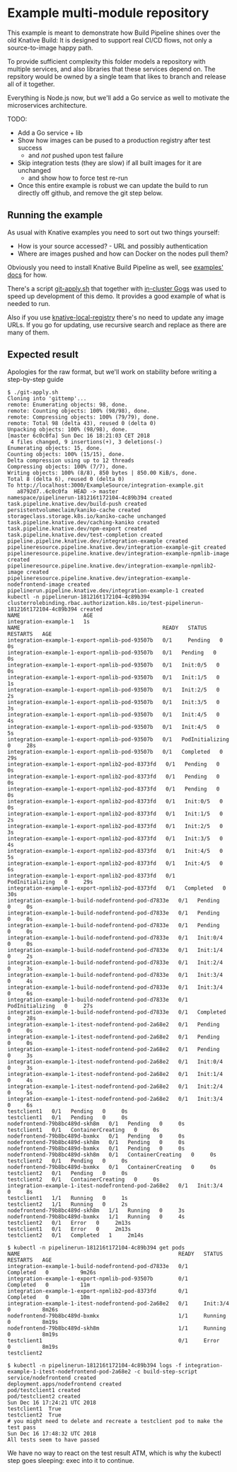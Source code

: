 # Example multi-module repository

This example is meant to demonstrate how Build Pipeline shines over the old Knative Build:
It is designed to support real CI/CD flows, not only a source-to-image happy path.

To provide sufficient complexity this folder models a repository with multiple services,
and also libraries that these services depend on.
The repsitory would be owned by a single team that likes to branch and release all of it together.

Everything is Node.js now, but we'll add a Go service as well to motivate the microservices architecture.

TODO:

 * Add a Go service + lib
 * Show how images can be pused to a production registry after test success
   - and _not_ pushed upon test failure
 * Skip integration tests (they are slow) if all built images for it are unchanged
   - and show how to force test re-run
 * Once this entire example is robust we can update the build to run directly off github, and remove the git step below.

## Running the example

As usual with Knative examples you need to sort out two things yourself:

 * How is your source accessed? - URL and possibly authentication
 * Where are images pushed and how can Docker on the nodes pull them?

Obviously you need to install Knative Build Pipeline as well,
see [examples' docs](https://github.com/knative/build-pipeline/tree/master/examples#examples) for how.

There's a script [git-apply.sh](./git-apply.sh) that together with [in-cluster Gogs](https://github.com/solsson/knative-training/tree/master/git) was used to speed up development of this demo.
It provides a good example of what is needed to run.

Also if you use [knative-local-registry](https://github.com/triggermesh/knative-local-registry/tree/builds-service)
there's no need to update any image URLs.
If you go for updating, use recursive search and replace as there are many of them.

## Expected result

Apologies for the raw format, but we'll work on stability before writing a step-by-step guide

```
$ ./git-apply.sh 
Cloning into 'gittemp'...
remote: Enumerating objects: 98, done.
remote: Counting objects: 100% (98/98), done.
remote: Compressing objects: 100% (79/79), done.
remote: Total 98 (delta 43), reused 0 (delta 0)
Unpacking objects: 100% (98/98), done.
[master 6c0c0fa] Sun Dec 16 18:21:03 CET 2018
 4 files changed, 9 insertions(+), 3 deletions(-)
Enumerating objects: 15, done.
Counting objects: 100% (15/15), done.
Delta compression using up to 12 threads
Compressing objects: 100% (7/7), done.
Writing objects: 100% (8/8), 850 bytes | 850.00 KiB/s, done.
Total 8 (delta 6), reused 0 (delta 0)
To http://localhost:3000/ExampleSource/integration-example.git
   a8792d7..6c0c0fa  HEAD -> master
namespace/pipelinerun-181216t172104-4c89b394 created
task.pipeline.knative.dev/build-push created
persistentvolumeclaim/kaniko-cache created
storageclass.storage.k8s.io/kaniko-cache unchanged
task.pipeline.knative.dev/caching-kaniko created
task.pipeline.knative.dev/npm-export created
task.pipeline.knative.dev/test-completion created
pipeline.pipeline.knative.dev/integration-example created
pipelineresource.pipeline.knative.dev/integration-example-git created
pipelineresource.pipeline.knative.dev/integration-example-npmlib-image created
pipelineresource.pipeline.knative.dev/integration-example-npmlib2-image created
pipelineresource.pipeline.knative.dev/integration-example-nodefrontend-image created
pipelinerun.pipeline.knative.dev/integration-example-1 created
kubectl -n pipelinerun-181216t172104-4c89b394
clusterrolebinding.rbac.authorization.k8s.io/test-pipelinerun-181216t172104-4c89b394 created
NAME                    AGE
integration-example-1   1s
NAME                                             READY   STATUS    RESTARTS   AGE
integration-example-1-export-npmlib-pod-93507b   0/1     Pending   0          0s
integration-example-1-export-npmlib-pod-93507b   0/1   Pending   0     0s
integration-example-1-export-npmlib-pod-93507b   0/1   Init:0/5   0     0s
integration-example-1-export-npmlib-pod-93507b   0/1   Init:1/5   0     1s
integration-example-1-export-npmlib-pod-93507b   0/1   Init:2/5   0     2s
integration-example-1-export-npmlib-pod-93507b   0/1   Init:3/5   0     3s
integration-example-1-export-npmlib-pod-93507b   0/1   Init:4/5   0     4s
integration-example-1-export-npmlib-pod-93507b   0/1   Init:4/5   0     5s
integration-example-1-export-npmlib-pod-93507b   0/1   PodInitializing   0     28s
integration-example-1-export-npmlib-pod-93507b   0/1   Completed   0     29s
integration-example-1-export-npmlib2-pod-8373fd   0/1   Pending   0     0s
integration-example-1-export-npmlib2-pod-8373fd   0/1   Pending   0     0s
integration-example-1-export-npmlib2-pod-8373fd   0/1   Pending   0     0s
integration-example-1-export-npmlib2-pod-8373fd   0/1   Init:0/5   0     0s
integration-example-1-export-npmlib2-pod-8373fd   0/1   Init:1/5   0     2s
integration-example-1-export-npmlib2-pod-8373fd   0/1   Init:2/5   0     3s
integration-example-1-export-npmlib2-pod-8373fd   0/1   Init:3/5   0     4s
integration-example-1-export-npmlib2-pod-8373fd   0/1   Init:4/5   0     5s
integration-example-1-export-npmlib2-pod-8373fd   0/1   Init:4/5   0     6s
integration-example-1-export-npmlib2-pod-8373fd   0/1   PodInitializing   0     29s
integration-example-1-export-npmlib2-pod-8373fd   0/1   Completed   0     30s
integration-example-1-build-nodefrontend-pod-d7833e   0/1   Pending   0     0s
integration-example-1-build-nodefrontend-pod-d7833e   0/1   Pending   0     0s
integration-example-1-build-nodefrontend-pod-d7833e   0/1   Pending   0     0s
integration-example-1-build-nodefrontend-pod-d7833e   0/1   Init:0/4   0     0s
integration-example-1-build-nodefrontend-pod-d7833e   0/1   Init:1/4   0     2s
integration-example-1-build-nodefrontend-pod-d7833e   0/1   Init:2/4   0     3s
integration-example-1-build-nodefrontend-pod-d7833e   0/1   Init:3/4   0     4s
integration-example-1-build-nodefrontend-pod-d7833e   0/1   Init:3/4   0     6s
integration-example-1-build-nodefrontend-pod-d7833e   0/1   PodInitializing   0     27s
integration-example-1-build-nodefrontend-pod-d7833e   0/1   Completed   0     28s
integration-example-1-itest-nodefrontend-pod-2a68e2   0/1   Pending   0     0s
integration-example-1-itest-nodefrontend-pod-2a68e2   0/1   Pending   0     0s
integration-example-1-itest-nodefrontend-pod-2a68e2   0/1   Pending   0     3s
integration-example-1-itest-nodefrontend-pod-2a68e2   0/1   Init:0/4   0     3s
integration-example-1-itest-nodefrontend-pod-2a68e2   0/1   Init:1/4   0     4s
integration-example-1-itest-nodefrontend-pod-2a68e2   0/1   Init:2/4   0     5s
integration-example-1-itest-nodefrontend-pod-2a68e2   0/1   Init:3/4   0     6s
testclient1   0/1   Pending   0     0s
testclient1   0/1   Pending   0     0s
nodefrontend-79b8bc489d-skh8m   0/1   Pending   0     0s
testclient1   0/1   ContainerCreating   0     0s
nodefrontend-79b8bc489d-bxmkx   0/1   Pending   0     0s
nodefrontend-79b8bc489d-skh8m   0/1   Pending   0     0s
nodefrontend-79b8bc489d-bxmkx   0/1   Pending   0     0s
nodefrontend-79b8bc489d-skh8m   0/1   ContainerCreating   0     0s
testclient2   0/1   Pending   0     0s
nodefrontend-79b8bc489d-bxmkx   0/1   ContainerCreating   0     0s
testclient2   0/1   Pending   0     0s
testclient2   0/1   ContainerCreating   0     0s
integration-example-1-itest-nodefrontend-pod-2a68e2   0/1   Init:3/4   0     8s
testclient1   1/1   Running   0     1s
testclient2   1/1   Running   0     2s
nodefrontend-79b8bc489d-skh8m   1/1   Running   0     3s
nodefrontend-79b8bc489d-bxmkx   1/1   Running   0     4s
testclient2   0/1   Error   0     2m13s
testclient1   0/1   Error   0     2m13s
testclient2   0/1   Completed   1     2m14s

$ kubectl -n pipelinerun-181216t172104-4c89b394 get pods
NAME                                                  READY   STATUS      RESTARTS   AGE
integration-example-1-build-nodefrontend-pod-d7833e   0/1     Completed   0          9m26s
integration-example-1-export-npmlib-pod-93507b        0/1     Completed   0          11m
integration-example-1-export-npmlib2-pod-8373fd       0/1     Completed   0          10m
integration-example-1-itest-nodefrontend-pod-2a68e2   0/1     Init:3/4    0          8m26s
nodefrontend-79b8bc489d-bxmkx                         1/1     Running     0          8m19s
nodefrontend-79b8bc489d-skh8m                         1/1     Running     0          8m19s
testclient1                                           0/1     Error       0          8m19s
testclient2

$ kubectl -n pipelinerun-181216t172104-4c89b394 logs -f integration-example-1-itest-nodefrontend-pod-2a68e2 -c build-step-script
service/nodefrontend created
deployment.apps/nodefrontend created
pod/testclient1 created
pod/testclient2 created
Sun Dec 16 17:24:21 UTC 2018
testclient1  True
testclient2  True
# you might need to delete and recreate a testclient pod to make the test pass
Sun Dec 16 17:48:32 UTC 2018
All tests seem to have passed
```

We have no way to react on the test result ATM, which is why the kubectl step goes sleeping: exec into it to continue.
